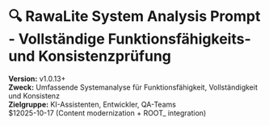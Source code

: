 # 🔍 RawaLite System Analysis Prompt - Vollständige Funktionsfähigkeits- und Konsistenzprüfung

**Version:** v1.0.13+  
**Zweck:** Umfassende Systemanalyse für Funktionsfähigkeit, Vollständigkeit und Konsistenz  
**Zielgruppe:** KI-Assistenten, Entwickler, QA-Teams  
$12025-10-17 (Content modernization + ROOT_ integration)
